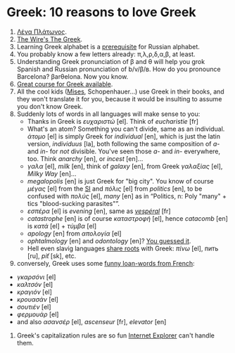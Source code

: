 Greek: 10 reasons to love Greek
===

1. [Λένα Πλάτωνος](https://www.youtube.com/watch?v=qIoYrkzTQoE).
1. [The Wire's The Greek](http://linguistica.rocks/the-wire-for-polyglots/).
1. Learning Greek alphabet is a [prerequisite](learning-russian) for Russian alphabet.
1. You probably know a few letters already: π,λ,ρ,δ,α,β, at least.
1. Understanding Greek pronunciation of β and θ will help you grok Spanish and Russian pronunciation of b/v/β/в. How do you pronounce Barcelona? βarθelona. Now you know.
1. [Great course for Greek available](http://www.languagetransfer.org/complete-greek).
1. All the cool kids ([Mises](https://books.google.ch/books?id=BRABCwAAQBAJ&pg=PT8&lpg=PT8&dq=%22The+problem+which+here+confronts+us+is+the+socialization+of+ownership+in+the+means+of+production%22&source=bl&ots=Gabe22Xx3O&sig=dGuiLnBTsOfH03MMggEw6IwFX8w&hl=en&sa=X&ved=0ahUKEwiEhIKQzvrPAhXhDpoKHe7vBMcQ6AEIHDAA#v=onepage&q=%22The%20problem%20which%20here%20confronts%20us%20is%20the%20socialization%20of%20ownership%20in%20the%20means%20of%20production%22&f=false), Schopenhauer...) use Greek in their books, and they won't translate it for you, because it would be insulting to assume you don't know Greek.
1. Suddenly lots of words in all languages will make sense to you:
   * Thanks in Greek is *ευχαριστώ* [el]. Think of *eucharistie* [fr]
   * What's an atom? Something you can't divide, same as an individual. *άτομο* [el] is simply Greek for *individual* [en], which is just the latin version, *individuus* [la], both following the same composition of *a-* and *in-* for *not* divisible. You've seen those *a-* and *in-* everywhere, too. Think *anarchy* [en], or *incest* [en]...
   * *γαλα* [el], *milk* [en], think of *galaxy* [en], from Greek *γαλαξίας* [el], *Milky Way* [en]...
   * *megalopolis* [en] is just Greek for "big city". You know of course *μέγας* [el] from the [SI](https://en.wikipedia.org/wiki/International_System_of_Units) and *πόλις* [el] from *politics* [en], to be confused with *πολύς* [el], *many* [en] as in “Politics, n: Poly "many" + tics "blood-sucking parasites"”.
    * *εσπέρα* [el] is *evening* [en], same as *[vespéral](http://www.larousse.fr/dictionnaires/francais/vesp%C3%A9ral_vesp%C3%A9rale_vesp%C3%A9raux/81718)* [fr]
    * *catastrophe* [en] is of course *καταστροφή* [el], hence *catacomb* [en] is *κατά* [el] + *τύμβα* [el]
    * *apology* [en] from *απολογία* [el]
    * *ophtalmology* [en] and *odontology* [en]? [You guessed it](https://translate.google.com/#el/en/%CE%9F%CF%86%CE%B8%CE%B1%CE%BB%CE%BC%CF%8C%20%CE%B1%CE%BD%CF%84%CE%AF%20%CE%BF%CF%86%CE%B8%CE%B1%CE%BB%CE%BC%CE%BF%CF%8D%20%CE%BA%CE%B1%CE%B9%20%CE%BF%CE%B4%CF%8C%CE%BD%CF%84%CE%B1%20%CE%B1%CE%BD%CF%84%CE%AF%20%CE%BF%CE%B4%CF%8C%CE%BD%CF%84%CE%BF%CF%82).
    * Hell even slavig languages [share roots](https://en.wiktionary.org/wiki/Reconstruction:Proto-Slavic/piti) with Greek: *πίνω* [el], пить [ru], *piť* [sk], etc.
1. conversely, Greek uses some [funny loan-words from French](https://fr.wikipedia.org/wiki/Gallicisme ):
 * *γκαρσóνι* [el]
 * *καλτσόν* [el]
 * *κραγιόν* [el]
 * *κρουασάν* [el]
 * *σουτιέν* [el]
 * *φερμουάρ* [el]
 * and also *ασανσέρ* [el], *ascenseur* [fr], *elevator* [en]
1. Greek's capitalization rules are so fun [Internet Explorer](https://developer.mozilla.org/en/docs/Web/CSS/text-transform) can't handle them.
